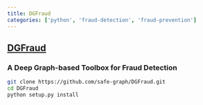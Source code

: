 ```yaml
---
title: DGFraud
categories: ['python', 'fraud-detection', 'fraud-prevention']
---
```

## [DGFraud](https://github.com/safe-graph/DGFraud)

### A Deep Graph-based Toolbox for Fraud Detection

```bash
git clone https://github.com/safe-graph/DGFraud.git
cd DGFraud
python setup.py install
```